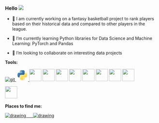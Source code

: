 ### Hello <img src="https://media.giphy.com/media/hvRJCLFzcasrR4ia7z/giphy.gif" width="28"> 

- 🔭 I am currently working on a fantasy basketball project to rank players based on their historical data and compared to other players in the league.

- 🌱 I’m currently learning Python libraries for Data Science and Machine Learning: PyTorch and Pandas

- 👯 I’m looking to collaborate on interesting data projects



**Tools:**

 <p align="left"> 
   <a href="https://git-scm.com/" target="_blank"> <img src="https://www.vectorlogo.zone/logos/git-scm/git-scm-icon.svg" alt="git" width="40" height="40"/> </a>
   <a href="https://www.python.org" target="_blank"> <img src="https://raw.githubusercontent.com/devicons/devicon/master/icons/python/python-original.svg" alt="python" width="40" height="40"/> </a> 
  <a href="https://www.haskell.org/" target="_blank"> <img src="https://cdn.jsdelivr.net/gh/devicons/devicon/icons/haskell/haskell-original.svg" width="40" height="40"/></a> 
<a href="https://reactjs.org/" target="_blank">  <img src="https://cdn.jsdelivr.net/gh/devicons/devicon/icons/react/react-original.svg" width="40" height="40"/></a> 
 <a href="https://www.r-project.org/" target="_blank"> <img src="https://cdn.jsdelivr.net/gh/devicons/devicon/icons/r/r-original.svg" width="40" height="40"/></a>
<a href="https://www.php.net/" target="_blank">  <img src="https://cdn.jsdelivr.net/gh/devicons/devicon/icons/php/php-original.svg" width="40" height="40"/></a>
<a href="https://nodejs.org/en/" target="_blank"> <img src="https://cdn.jsdelivr.net/gh/devicons/devicon/icons/nodejs/nodejs-original.svg" width="40" height="40"/></a>
<a href="https://www.mongodb.com/" target="_blank"> <img src="https://cdn.jsdelivr.net/gh/devicons/devicon/icons/mongodb/mongodb-plain-wordmark.svg" width="40" height="40"/></a>
<a href="https://www.javascript.com/" target="_blank"> <img src="https://cdn.jsdelivr.net/gh/devicons/devicon/icons/javascript/javascript-original.svg" width="40" height="40"/></a> 
 <a href="https://pandas.pydata.org/" target="_blank"> <img src="https://cdn.jsdelivr.net/gh/devicons/devicon/icons/pandas/pandas-original.svg" width="40" height="40"/></a> 
 
 <a href="https://jupyter.org/" target="_blank">  <img src="https://cdn.jsdelivr.net/gh/devicons/devicon/icons/jupyter/jupyter-original-wordmark.svg" width="40" height="40"/></a>

 
 </p>

**Places to find me:**

<a href="https://www.linkedin.com/in/mahlerthomas/"><img src="https://res.cloudinary.com/importdata/image/upload/v1595012354/linkedin_t9qiwy.png" alt="drawing" width="100"/> &nbsp;&nbsp;&nbsp;&nbsp;
<a href="https://www.kaggle.com/thomasjohnmahler"><img src="https://res.cloudinary.com/importdata/image/upload/v1595012924/kaggle_ksaktb.png" alt="drawing" width="75"/>
 
